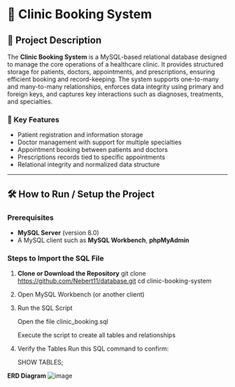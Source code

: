 # 🏥 Clinic Booking System

## 📘 Project Description

The **Clinic Booking System** is a MySQL-based relational database designed to manage the core operations of a healthcare clinic. It provides structured storage for patients, doctors, appointments, and prescriptions, ensuring efficient booking and record-keeping. The system supports one-to-many and many-to-many relationships, enforces data integrity using primary and foreign keys, and captures key interactions such as diagnoses, treatments, and specialties.

### 🔑 Key Features

- Patient registration and information storage  
- Doctor management with support for multiple specialties  
- Appointment booking between patients and doctors  
- Prescriptions records tied to specific appointments  
- Relational integrity and normalized data structure

---

## 🛠 How to Run / Setup the Project

### Prerequisites

- **MySQL Server** (version 8.0)
- A MySQL client such as **MySQL Workbench**, **phpMyAdmin**

### Steps to Import the SQL File

1. **Clone or Download the Repository**
   git clone https://github.com/Nebert11/database.git
   cd clinic-booking-system

2. Open MySQL Workbench (or another client)

3. Run the SQL Script

    Open the file clinic_booking.sql

    Execute the script to create all tables and relationships

4. Verify the Tables
    Run this SQL command to confirm:

    SHOW TABLES;

**ERD Diagram**
![image](https://github.com/user-attachments/assets/5e6319c2-948d-4f21-a9b9-9b7b845a62ef)


